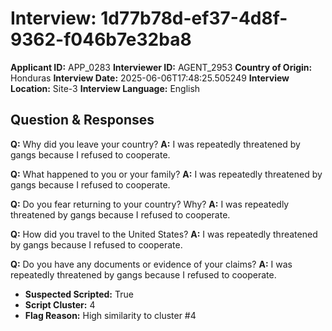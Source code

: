 # Interview: 1d77b78d-ef37-4d8f-9362-f046b7e32ba8
**Applicant ID:** APP_0283
**Interviewer ID:** AGENT_2953
**Country of Origin:** Honduras
**Interview Date:** 2025-06-06T17:48:25.505249
**Interview Location:** Site-3
**Interview Language:** English

## Question & Responses

**Q:** Why did you leave your country?
**A:** I was repeatedly threatened by gangs because I refused to cooperate.

**Q:** What happened to you or your family?
**A:** I was repeatedly threatened by gangs because I refused to cooperate.

**Q:** Do you fear returning to your country? Why?
**A:** I was repeatedly threatened by gangs because I refused to cooperate.

**Q:** How did you travel to the United States?
**A:** I was repeatedly threatened by gangs because I refused to cooperate.

**Q:** Do you have any documents or evidence of your claims?
**A:** I was repeatedly threatened by gangs because I refused to cooperate.

- **Suspected Scripted:** True
- **Script Cluster:** 4
- **Flag Reason:** High similarity to cluster #4